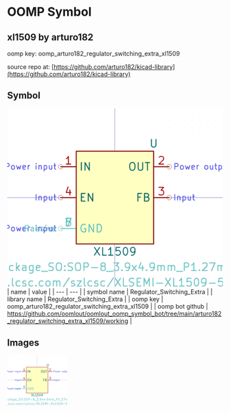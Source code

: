 # OOMP Symbol  
## xl1509  by arturo182  
  
oomp key: oomp_arturo182_regulator_switching_extra_xl1509  
  
source repo at: [https://github.com/arturo182/kicad-library](https://github.com/arturo182/kicad-library)  
## Symbol  
  
[![working.png](working_600.png)](working.png)  
| name | value | 
| --- | --- | 
| symbol name | Regulator_Switching_Extra | 
| library name | Regulator_Switching_Extra | 
| oomp key | oomp_arturo182_regulator_switching_extra_xl1509 | 
| oomp bot github | https://github.com/oomlout/oomlout_oomp_symbol_bot/tree/main/arturo182_regulator_switching_extra_xl1509/working | 
## Images  
  
[![working.png](working_140.png)](working.png)  
